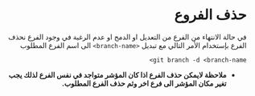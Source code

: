 <div dir = rtl>

# حذف الفروع

في حالة الانتهاء من الفرع من التعديل او الدمج او عدم الرغبة في وجود الفرع نحذف الفرع بإستخدام الأمر التالي مع تبديل `<branch-name>` الى اسم الفرع المطلوب 


`git branch -d <branch-name>`

* **ملاحظة لايمكن حذف الفرع اذا كان المؤشر متواجد في نفس الفرع لذلك يجب تغير مكان المؤشر الى فرع اخر وثم حذف الفرع المطلوب.**

</div>
